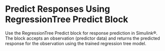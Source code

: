 # **Predict Responses Using RegressionTree Predict Block**

Use the RegressionTree Predict block for response prediction in Simulink®. The block accepts an observation (predictor data) and returns the predicted response for the observation using the trained regression tree model.

